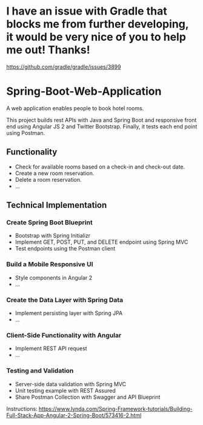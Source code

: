# I have an issue with Gradle that blocks me from further developing, it would be very nice of you to help me out! Thanks!
https://github.com/gradle/gradle/issues/3899

# Spring-Boot-Web-Application
A web application enables people to book hotel rooms. 

This project builds rest APIs with Java and Spring Boot and responsive front end using Angular JS 2 and Twitter Bootstrap. Finally, it tests each end point using Postman.

## Functionality

* Check for available rooms based on a check-in and check-out date.
* Create a new room reservation.
* Delete a room reservation.
* ...

## Technical Implementation
### Create Spring Boot Blueprint
* Bootstrap with Spring Initializr
* Implement GET, POST, PUT, and DELETE endpoint using Spring MVC
* Test endpoints using the Postman client
### Build a Mobile Responsive UI
* Style components in Angular 2
* ...
### Create the Data Layer with Spring Data
* Implement persisting layer with Spring JPA
* ...
### Client-Side Functionality with Angular
* Implement REST API request
* ...
### Testing and Validation
* Server-side data validation with Spring MVC
* Unit testing example with REST Assured
* Share Postman Collection with Swagger and API Blueprint






Instructions: https://www.lynda.com/Spring-Framework-tutorials/Building-Full-Stack-App-Angular-2-Spring-Boot/573416-2.html
